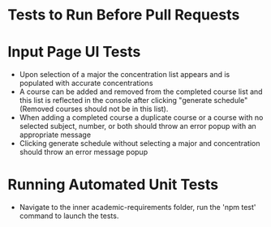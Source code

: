 # Tests to Run Before Pull Requests

# Input Page UI Tests

* Upon selection of a major the concentration list appears and is populated with accurate concentrations
* A course can be added and removed from the completed course list and this list is reflected in the console after clicking "generate schedule" (Removed courses should not be in this list).
* When adding a completed course a duplicate course or a course with no selected subject, number, or both should throw an error popup with an appropriate message
* Clicking generate schedule without selecting a major and concentration should throw an error message popup

# Running Automated Unit Tests

* Navigate to the inner academic-requirements folder, run the 'npm test' command to launch the tests.
